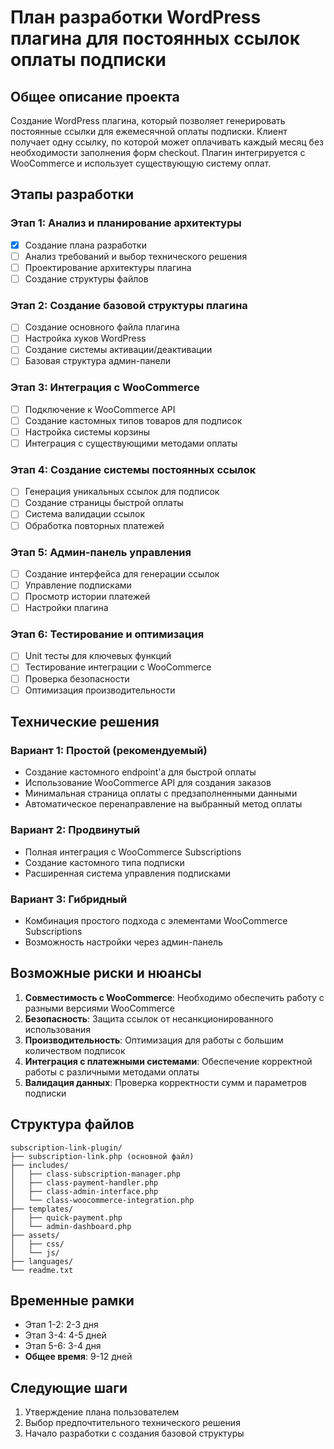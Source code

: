 # План разработки WordPress плагина для постоянных ссылок оплаты подписки

## Общее описание проекта

Создание WordPress плагина, который позволяет генерировать постоянные ссылки для ежемесячной оплаты подписки. Клиент получает одну ссылку, по которой может оплачивать каждый месяц без необходимости заполнения форм checkout. Плагин интегрируется с WooCommerce и использует существующую систему оплат.

## Этапы разработки

### Этап 1: Анализ и планирование архитектуры
- [x] Создание плана разработки
- [ ] Анализ требований и выбор технического решения
- [ ] Проектирование архитектуры плагина
- [ ] Создание структуры файлов

### Этап 2: Создание базовой структуры плагина
- [ ] Создание основного файла плагина
- [ ] Настройка хуков WordPress
- [ ] Создание системы активации/деактивации
- [ ] Базовая структура админ-панели

### Этап 3: Интеграция с WooCommerce
- [ ] Подключение к WooCommerce API
- [ ] Создание кастомных типов товаров для подписок
- [ ] Настройка системы корзины
- [ ] Интеграция с существующими методами оплаты

### Этап 4: Создание системы постоянных ссылок
- [ ] Генерация уникальных ссылок для подписок
- [ ] Создание страницы быстрой оплаты
- [ ] Система валидации ссылок
- [ ] Обработка повторных платежей

### Этап 5: Админ-панель управления
- [ ] Создание интерфейса для генерации ссылок
- [ ] Управление подписками
- [ ] Просмотр истории платежей
- [ ] Настройки плагина

### Этап 6: Тестирование и оптимизация
- [ ] Unit тесты для ключевых функций
- [ ] Тестирование интеграции с WooCommerce
- [ ] Проверка безопасности
- [ ] Оптимизация производительности

## Технические решения

### Вариант 1: Простой (рекомендуемый)
- Создание кастомного endpoint'а для быстрой оплаты
- Использование WooCommerce API для создания заказов
- Минимальная страница оплаты с предзаполненными данными
- Автоматическое перенаправление на выбранный метод оплаты

### Вариант 2: Продвинутый
- Полная интеграция с WooCommerce Subscriptions
- Создание кастомного типа подписки
- Расширенная система управления подписками

### Вариант 3: Гибридный
- Комбинация простого подхода с элементами WooCommerce Subscriptions
- Возможность настройки через админ-панель

## Возможные риски и нюансы

1. **Совместимость с WooCommerce**: Необходимо обеспечить работу с разными версиями WooCommerce
2. **Безопасность**: Защита ссылок от несанкционированного использования
3. **Производительность**: Оптимизация для работы с большим количеством подписок
4. **Интеграция с платежными системами**: Обеспечение корректной работы с различными методами оплаты
5. **Валидация данных**: Проверка корректности сумм и параметров подписки

## Структура файлов

```
subscription-link-plugin/
├── subscription-link.php (основной файл)
├── includes/
│   ├── class-subscription-manager.php
│   ├── class-payment-handler.php
│   ├── class-admin-interface.php
│   └── class-woocommerce-integration.php
├── templates/
│   ├── quick-payment.php
│   └── admin-dashboard.php
├── assets/
│   ├── css/
│   └── js/
├── languages/
└── readme.txt
```

## Временные рамки

- Этап 1-2: 2-3 дня
- Этап 3-4: 4-5 дней  
- Этап 5-6: 3-4 дня
- **Общее время**: 9-12 дней

## Следующие шаги

1. Утверждение плана пользователем
2. Выбор предпочтительного технического решения
3. Начало разработки с создания базовой структуры

